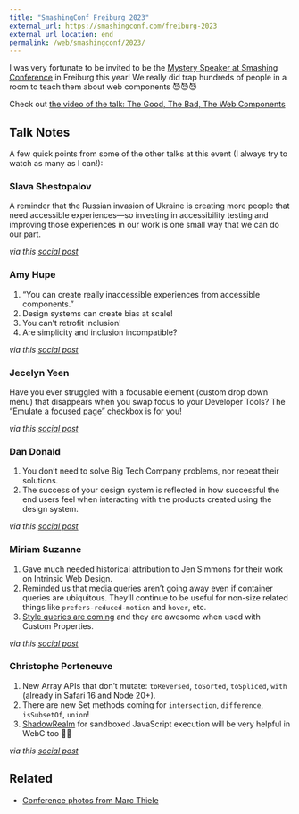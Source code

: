 ```yaml
---
title: "SmashingConf Freiburg 2023"
external_url: https://smashingconf.com/freiburg-2023
external_url_location: end
permalink: /web/smashingconf/2023/
---
```

I was very fortunate to be invited to be the [Mystery Speaker at Smashing Conference](/web/smashingconf/2023/video/) in Freiburg this year! We really did trap hundreds of people in a room to teach them about web components 😈😈😈

Check out [the video of the talk: The Good, The Bad, The Web Components](/web/smashingconf/2023/video/)

## Talk Notes

A few quick points from some of the other talks at this event (I always try to watch as many as I can!):

### Slava Shestopalov

A reminder that the Russian invasion of Ukraine is creating more people that need accessible experiences—so investing in accessibility testing and improving those experiences in our work is one small way that we can do our part.

_via this [social post](https://fediverse.zachleat.com/@zachleat/111024896636345526)_

### Amy Hupe

1. “You can create really inaccessible experiences from accessible components.”
2. Design systems can create bias at scale!
3. You can’t retrofit inclusion!
4. Are simplicity and inclusion incompatible?

_via this [social post](https://fediverse.zachleat.com/@zachleat/111024921998111645)_

### Jecelyn Yeen

Have you ever struggled with a focusable element (custom drop down menu) that disappears when you swap focus to your Developer Tools? The [“Emulate a focused page” checkbox](https://developer.chrome.com/docs/devtools/rendering/apply-effects/#emulate-a-focused-page) is for you!

_via this [social post](https://fediverse.zachleat.com/@zachleat/111024972902995897)_

### Dan Donald

1. You don’t need to solve Big Tech Company problems, nor repeat their solutions.
2. The success of your design system is reflected in how successful the end users feel when interacting with the products created using the design system.

_via this [social post](https://fediverse.zachleat.com/@zachleat/111024952111155146)_

### Miriam Suzanne

1. Gave much needed historical attribution to Jen Simmons for their work on Intrinsic Web Design.
2. Reminded us that media queries aren’t going away even if container queries are ubiquitous. They’ll continue to be useful for non-size related things like `prefers-reduced-motion` and `hover`, etc.
3. [Style queries are coming](https://developer.chrome.com/blog/style-queries/) and they are awesome when used with Custom Properties.

_via this [social post](https://fediverse.zachleat.com/@zachleat/111025109309227455)_

### Christophe Porteneuve

1. New Array APIs that don’t mutate: `toReversed`, `toSorted`, `toSpliced`, `with` (already in Safari 16 and Node 20+).
2. There are new Set methods coming for `intersection`,  `difference`, `isSubsetOf`, `union`!
3. [ShadowRealm](https://github.com/tc39/proposal-shadowrealm) for sandboxed JavaScript execution will be very helpful in WebC too 👍🏻

_via this [social post](https://fediverse.zachleat.com/@zachleat/111025043021886340)_

## Related

* [Conference photos from Marc Thiele](https://marcthiele.com/photos/smashingconf-freiburg-2023)